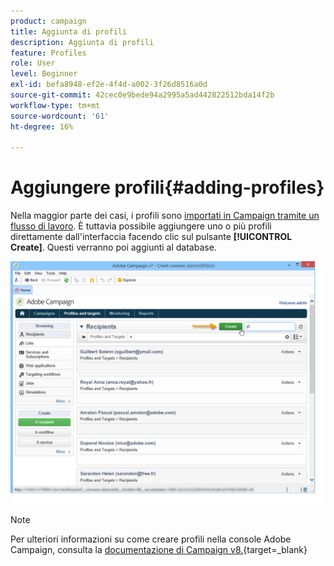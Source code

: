 ```yaml
---
product: campaign
title: Aggiunta di profili
description: Aggiunta di profili
feature: Profiles
role: User
level: Beginner
exl-id: befa8948-ef2e-4f4d-a002-3f26d8516a0d
source-git-commit: 42cec0e9bede94a2995a5ad442822512bda14f2b
workflow-type: tm+mt
source-wordcount: '61'
ht-degree: 16%

---
```


# Aggiungere profili{#adding-profiles}



Nella maggior parte dei casi, i profili sono [importati in Campaign tramite un flusso di lavoro](../../platform/using/import-export-workflows.md). È tuttavia possibile aggiungere uno o più profili direttamente dall&#39;interfaccia facendo clic sul pulsante **[!UICONTROL Create]**. Questi verranno poi aggiunti al database.

![](assets/s_ncs_user_profile_add.png)

>[!NOTE]
>
>Per ulteriori informazioni su come creare profili nella console Adobe Campaign, consulta la [documentazione di Campaign v8.](https://experienceleague.adobe.com/en/docs/campaign-classic/using/getting-started/profile-management/adding-profiles){target=_blank}


<!--
Enter the information for this profile. The tabs and fields to be completed are described in [Editing a profile](../../platform/using/editing-a-profile.md).

Click **[!UICONTROL Save]** to validate profile creation. The profile is then added in Adobe Campaign database.
-->